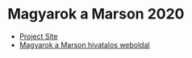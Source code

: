 # Magyarok a Marson 2020
* [Project Site](https://bankairyuu.github.io/mam20/)
* [Magyarok a Marson hivatalos weboldal](www.magyarokamarson.hu)
